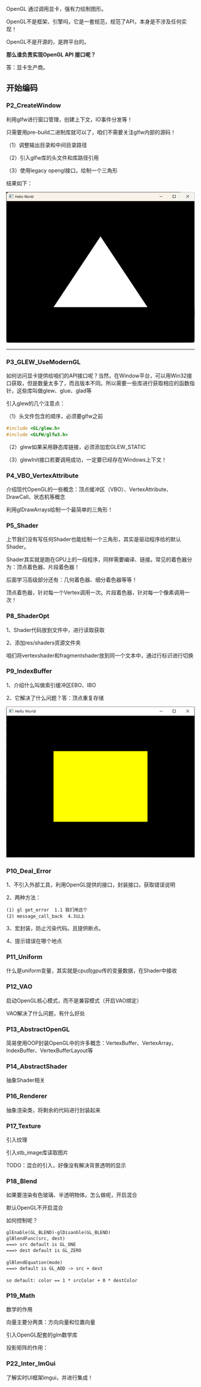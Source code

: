 OpenGL 通过调用显卡，强有力绘制图形。



OpenGL不是框架、引擎吗，它是一套规范，规范了API，本身是不涉及任何实现！

OpenGL不是开源的，是跨平台的。



**那么谁负责实现OpenGL API 接口呢？**

答：显卡生产商。





## 开始编码

### P2_CreateWindow

利用glfw进行窗口管理，创建上下文，IO事件分发等！

只需要用pre-build二进制库就可以了，咱们不需要关注glfw内部的源码！

（1）调整输出目录和中间目录路径

（2）引入glfw库的头文件和库路径引用

（3）使用legacy opengl接口，绘制一个三角形



结果如下：

![image-20240616152520386](./StudyingLog.assets/image-20240616152520386.png)





---



### P3_GLEW_UseModernGL

如何访问显卡提供给咱们的API接口呢？当然，在Window平台，可以用Win32接口获取，但是数量太多了，而且版本不同。所以需要一些库进行获取相应的函数指针，这些库叫做glew、glue、glad等



引入glew的几个注意点：

（1）头文件包含的顺序，必须要glfw之前

```c++
#include <GL/glew.h>
#include <GLFW/glfw3.h>
```

（2）glew如果采用静态库链接，必须添加宏GLEW_STATIC

（3）glewInit接口若要调用成功，一定要已经存在Windows上下文！





### P4_VBO_VertexAttribute

介绍现代OpenGL的一些概念：顶点缓冲区（VBO）、VertexAttribute、DrawCall、状态机等概念

利用glDrawArrays绘制一个最简单的三角形！







### P5_Shader

上节我们没有写任何Shader也能绘制一个三角形，其实是驱动程序给的默认Shader。

Shader其实就是跑在GPU上的一段程序，同样需要编译、链接。常见的着色器分为：顶点着色器、片段着色器！

后面学习高级部分还有：几何着色器、细分着色器等等！



顶点着色器，针对每一个Vertex调用一次。片段着色器，针对每一个像素调用一次！





### P8_ShaderOpt

1、Shader代码放到文件中，进行读取获取

2、添加res/shaders资源文件夹

咱们将vertexshader和fragmentshader放到同一个文本中，通过行标识进行切换





### P9_IndexBuffer

1、介绍什么叫做索引缓冲区EBO、IBO

2、它解决了什么问题？答：顶点重复存储

![image-20240617123801939](StudyingLog.assets/image-20240617123801939.png)



### P10_Deal_Error

1、不引入外部工具，利用OpenGL提供的接口，封装接口，获取错误说明

2、两种方法：

```
(1) gl get_error  1.1 我们用这个
(2) message_call_back  4.3以上
```

3、宏封装，防止污染代码。且提供断点。

4、提示错误在哪个地点



### P11_Uniform

什么是uniform变量，其实就是cpu向gpu传的变量数据，在Shader中接收





### P12_VAO

启动OpenGL核心模式，而不是兼容模式（开启VAO绑定）

VAO解决了什么问题，有什么好处



### P13_AbstractOpenGL

简易使用OOP封装OpenGL中的许多概念：VertexBuffer、VertexArray、IndexBuffer、VertexBufferLayout等



### P14_AbstractShader

抽象Shader相关



### P16_Renderer

抽象渲染类，将剩余的代码进行封装起来



### P17_Texture

引入纹理

引入stb_image库读取图片

TODO：混合的引入，好像没有解决背景透明的显示



### P18_Blend

如果要渲染有色玻璃、半透明物体。怎么做呢，开启混合

默认OpenGL不开启混合

如何控制呢？

```
glEnable(GL_BLEND)-glDisanble(GL_BLEND)
glBlendFunc(src, dest)
===> src default is GL_ONE
===> dest default is GL_ZERO

glBlendEquation(mode)
===> default is GL_ADD -> src + dest

so default: color == 1 * srcColor + 0 * destColor
```



### P19_Math

数学的作用

向量主要分两类：方向向量和位置向量

引入OpenGL配套的glm数学库



投影矩阵的作用：



### P22_Inter_ImGui

了解实时UI框架imgui，并进行集成！





